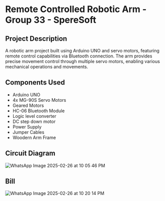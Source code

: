 # Remote Controlled Robotic Arm - Group 33 - SpereSoft

## Project Description

A robotic arm project built using Arduino UNO and servo motors, featuring remote control capabilities via Bluetooth connection. The arm provides precise movement control through multiple servo motors, enabling various mechanical operations and movements.

## Components Used

- Arduino UNO
- 4x MG-90S Servo Motors
- Geared Motors
- HC-06 Bluetooth Module
- Logic level converter
- DC step down motor
- Power Supply
- Jumper Cables
- Woodern Arm Frame

## Circuit Diagram
![WhatsApp Image 2025-02-26 at 10 05 46 PM](https://github.com/user-attachments/assets/db2079bc-a77b-4c75-b4a1-786b47a9e410)

## Bill
![WhatsApp Image 2025-02-26 at 10 20 14 PM](https://github.com/user-attachments/assets/17885caa-af5f-496d-a810-37afcc17cac9)



